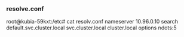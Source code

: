 ### resolve.conf
root@kubia-59kxt:/etc# cat resolv.conf
nameserver 10.96.0.10
search default.svc.cluster.local svc.cluster.local cluster.local
options ndots:5